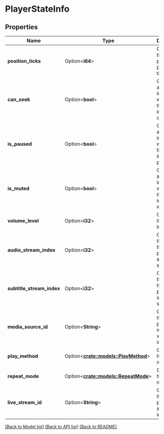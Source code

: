 # PlayerStateInfo

## Properties

Name | Type | Description | Notes
------------ | ------------- | ------------- | -------------
**position_ticks** | Option<**i64**> | Gets or sets the now playing position ticks. | [optional]
**can_seek** | Option<**bool**> | Gets or sets a value indicating whether this instance can seek. | [optional]
**is_paused** | Option<**bool**> | Gets or sets a value indicating whether this instance is paused. | [optional]
**is_muted** | Option<**bool**> | Gets or sets a value indicating whether this instance is muted. | [optional]
**volume_level** | Option<**i32**> | Gets or sets the volume level. | [optional]
**audio_stream_index** | Option<**i32**> | Gets or sets the index of the now playing audio stream. | [optional]
**subtitle_stream_index** | Option<**i32**> | Gets or sets the index of the now playing subtitle stream. | [optional]
**media_source_id** | Option<**String**> | Gets or sets the now playing media version identifier. | [optional]
**play_method** | Option<[**crate::models::PlayMethod**](PlayMethod.md)> | Gets or sets the play method. | [optional]
**repeat_mode** | Option<[**crate::models::RepeatMode**](RepeatMode.md)> | Gets or sets the repeat mode. | [optional]
**live_stream_id** | Option<**String**> | Gets or sets the now playing live stream identifier. | [optional]

[[Back to Model list]](../README.md#documentation-for-models) [[Back to API list]](../README.md#documentation-for-api-endpoints) [[Back to README]](../README.md)


